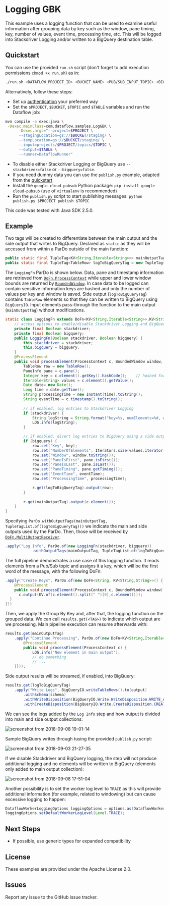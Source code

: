 # Logging GBK

This example uses a logging function that can be used to examine useful information after grouping data by key such as the window, pane timing, key, number of values, event time, processing time, etc. This will be logged into Stackdriver Logging and/or written to a BigQuery destination table.

## Quickstart

You can use the provided `run.sh` script (don't forget to add execution permissions `chmod +x run.sh`) as in:
``` bash
./run.sh <DATAFLOW_PROJECT_ID> <BUCKET_NAME> <PUB/SUB_INPUT_TOPIC> <BIGQUERY_PROJECT_ID:DATASET.TABLE>
```

Alternatively, follow these steps:
* Set up [authentication](https://cloud.google.com/docs/authentication/) your preferred way 
* Set the `$PROJECT`, `$BUCKET`, `$TOPIC` and `$TABLE` variables and run the Dataflow job:
``` bash
mvn compile -e exec:java \
 -Dexec.mainClass=com.dataflow.samples.LogGBK \
      -Dexec.args="--project=$PROJECT \
      --stagingLocation=gs://$BUCKET/staging/ \
      --tempLocation=gs://$BUCKET/staging/ \
      --input=projects/$PROJECT/topics/$TOPIC \
      --output=$TABLE \
      --runner=DataflowRunner"
```
* To disable either Stackdriver Logging or BigQuery use `--stackdriver=false` or `--bigquery=false`.
* If you need dummy data you can use the `publish.py` example, adapted from the [quickstart](https://cloud.google.com/pubsub/docs/quickstart-client-libraries#pubsub-client-libraries-python)
* Install the `google-cloud-pubsub` Python package: `pip install google-cloud-pubsub` (use of `virtualenv` is recommended)
* Run the `publish.py` script to start publishing messages: `python publish.py $PROJECT publish $TOPIC`

This code was tested with Java SDK 2.5.0.

## Example

Two tags will be created to differentiate between the main output and the side output that writes to BigQuery. Declared as `static` as they will be accessed from within a ParDo outside of the main function:

```java
public static final TupleTag<KV<String,Iterable<String>>> mainOutputTag = new TupleTag<KV<String,Iterable<String>>>(){};
public static final TupleTag<TableRow> logToBigQueryTag = new TupleTag<TableRow>(){};
```

The `LoggingFn` ParDo is shown below. Data, pane and timestamp information are retrieved from [`DoFn.ProcessContext`](https://beam.apache.org/documentation/sdks/javadoc/2.5.0/org/apache/beam/sdk/transforms/DoFn.ProcessContext.html) while upper and lower window bounds are returned by [`BoundedWindow`](https://beam.apache.org/documentation/sdks/javadoc/2.5.0/org/apache/beam/sdk/transforms/windowing/BoundedWindow.html). In case data to be logged can contain sensitive information keys are hashed and only the number of values per key and window is saved. Side output (`logToBigQueryTag`) contains `TableRow` elements so that they can be written to BigQuery using `BigQueryIO`. Input elements pass-through the function to the main output (`mainOutputTag`) without modifications.

```java
static class LoggingFn extends DoFn<KV<String,Iterable<String>>,KV<String,Iterable<String>>> {
    // access options to enable/disable Stackdriver Logging and BigQuery
    private final Boolean stackdriver;
    private final Boolean bigquery;
    public LoggingFn(Boolean stackdriver, Boolean bigquery) {
        this.stackdriver = stackdriver;
        this.bigquery = bigquery;
    }
    @ProcessElement
    public void processElement(ProcessContext c, BoundedWindow window, MultiOutputReceiver r) {
        TableRow row = new TableRow();
        PaneInfo pane = c.pane();
        Integer key = c.element().getKey().hashCode();    // hashed for data privacy
        Iterable<String> values = c.element().getValue();
        Date date= new Date();
        Long time = date.getTime();
        String processingTime = new Instant(time).toString();
        String eventTime = c.timestamp().toString();
        
        // if enabled, log entries to Stackdriver Logging
        if (stackdriver) {
            String logString = String.format("key=%s, numElements=%d, window=%s, Pane: [isFirst=%s, isLast=%s, timing=%s], eventTime=%s, processingTime=%s", key, Iterators.size(values.iterator()), window.toString(), pane.isFirst(), pane.isLast(), pane.getTiming(), eventTime, processingTime);
            LOG.info(logString);
        }

        // if enabled, divert log entries to BigQuery using a side output
        if (bigquery) {
            row.set("Key", key);
            row.set("NumberOfElements", Iterators.size(values.iterator()));
            row.set("Window", window.toString());              
            row.set("PaneIsFirst", pane.isFirst());
            row.set("PaneIsLast", pane.isLast());
            row.set("PaneTiming", pane.getTiming());
            row.set("EventTime", eventTime);
            row.set("ProcessingTime", processingTime);

            r.get(logToBigQueryTag).output(row);
        }
        
        r.get(mainOutputTag).output(c.element());
    }
}
```

Specifying `ParDo.withOutputTags(mainOutputTag, TupleTagList.of(logToBigQueryTag)))` we indicate the main and side outputs used by the ParDo. Then, those will be received by [`DoFn.MultiOutputReceiver`](https://beam.apache.org/documentation/sdks/javadoc/2.5.0/org/apache/beam/sdk/transforms/DoFn.MultiOutputReceiver.html).

```java
.apply("Log Info", ParDo.of(new LoggingFn(stackdriver, bigquery))
            .withOutputTags(mainOutputTag, TupleTagList.of(logToBigQueryTag)));
```

The full pipeline demonstrates a use case of this logging function. It reads elements from a Pub/Sub topic and assigns it a key, which will be the first word of the message, with the following DoFn:

```java
.apply("Create Keys", ParDo.of(new DoFn<String, KV<String,String>>() {
    @ProcessElement
    public void processElement(ProcessContext c, BoundedWindow window) {
      c.output(KV.of(c.element().split(" ")[0],c.element()));
  }
}))
```

Then, we apply the Group By Key and, after that, the logging function on the grouped data. We can call `results.get(<TAG>)` to indicate which output are we processing. Main pipeline execution can resume afterwards with:

```java
results.get(mainOutputTag)
    .apply("Continue Processing", ParDo.of(new DoFn<KV<String,Iterable<String>>, Void>() {
        @ProcessElement
        public void processElement(ProcessContext c) {
            LOG.info("New element in main output");
            // do something
            // ...
    }})); 
```

Side output results will be streamed, if enabled, into BigQuery:
```java
results.get(logToBigQueryTag)
    .apply("Write Logs", BigQueryIO.writeTableRows().to(output)
        .withSchema(schema)
        .withWriteDisposition(BigQueryIO.Write.WriteDisposition.WRITE_APPEND)
        .withCreateDisposition(BigQueryIO.Write.CreateDisposition.CREATE_IF_NEEDED));
```

We can see the logs added by the `Log Info` step and how output is divided into main and side output collections:

![screenshot from 2018-09-08 19-01-14](https://user-images.githubusercontent.com/29493411/45256658-e5b4ce00-b399-11e8-86a6-cecf680c284a.png)

Sample BigQuery writes through tusing the provided `publish.py` script:

![screenshot from 2018-09-03 21-27-35](https://user-images.githubusercontent.com/29493411/44999848-8bde8d80-afc0-11e8-8e65-0be3c62dc8ec.png)

If we disable Stackdriver and BigQuery logging, the step will not produce additional logging and no elements will be written to BigQuery (elements only added to main output collection):

![screenshot from 2018-09-08 17-51-04](https://user-images.githubusercontent.com/29493411/45256182-29580980-b393-11e8-8595-06641c447e37.png)

Another possibility is to set the worker log level to `TRACE` as this will provide additional information (for example, related to windowing) but can cause excessive logging to happen:

```java
DataflowWorkerLoggingOptions loggingOptions = options.as(DataflowWorkerLoggingOptions.class);
loggingOptions.setDefaultWorkerLogLevel(Level.TRACE);
```

## Next Steps

* If possible, use generic types for expanded compatibility

## License

These examples are provided under the Apache License 2.0.

## Issues

Report any issue to the GitHub issue tracker.
